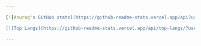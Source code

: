 ```yaml
---
  
[![Anurag's GitHub stats](https://github-readme-stats.vercel.app/api?username=victorverdoodt&show_icons=true&theme=radical&hide=contribs)](https://github.com/victorverdoodt/github-readme-stats)

[![Top Langs](https://github-readme-stats.vercel.app/api/top-langs/?username=victorverdoodt&layout=compact&show_icons=true&theme=radical)](https://github.com/victorverdoodt/github-readme-stats)
  
---
```

